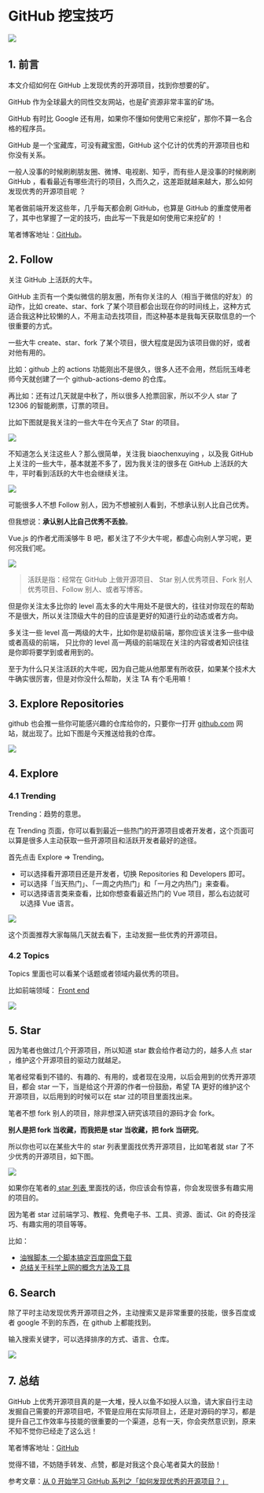 # GitHub 挖宝技巧

![](https://upload-images.jianshu.io/upload_images/12890819-4622f9c3a0179069.png?imageMogr2/auto-orient/strip%7CimageView2/2/w/1240)

## 1. 前言

本文介绍如何在 GitHub 上发现优秀的开源项目，找到你想要的矿。

GitHub 作为全球最大的同性交友网站，也是矿资源非常丰富的矿场。

GitHub 有时比 Google 还有用，如果你不懂如何使用它来挖矿，那你不算一名合格的程序员。

GitHub 是一个宝藏库，可没有藏宝图，GitHub 这个亿计的优秀的开源项目也和你没有关系。

一般人没事的时候刷刷朋友圈、微博、电视剧、知乎，而有些人是没事的时候刷刷 GitHub ，看看最近有哪些流行的项目，久而久之，这差距就越来越大，那么如何发现优秀的开源项目呢 ？

笔者做前端开发这些年，几乎每天都会刷 GitHub，也算是 GitHub 的重度使用者了，其中也掌握了一定的技巧，由此写一下我是如何使用它来挖矿的 ！

笔者博客地址：[GitHub](https://github.com/biaochenxuying/blog/issues/45)。

## 2. Follow

关注 GitHub 上活跃的大牛。

GitHub 主页有一个类似微信的朋友圈，所有你关注的人（相当于微信的好友）的动作，比如 create、star、fork 了某个项目都会出现在你的时间线上，这种方式适合我这种比较懒的人，不用主动去找项目，而这种基本是我每天获取信息的一个很重要的方式。

一些大牛 create、star、fork 了某个项目，很大程度是因为该项目做的好，或者对他有用的。

比如：github 上的 actions 功能刚出不是很久，很多人还不会用，然后阮玉峰老师今天就创建了一个 github-actions-demo 的仓库。

再比如：还有过几天就是中秋了，所以很多人抢票回家，所以不少人 star 了 12306 的智能刷票，订票的项目。

比如下图就是我关注的一些大牛在今天点了 Star 的项目。

![](https://upload-images.jianshu.io/upload_images/12890819-b493aeaed45f34ff.png?imageMogr2/auto-orient/strip%7CimageView2/2/w/1240)

不知道怎么关注这些人？那么很简单，关注我 biaochenxuying ，以及我 GitHub 上关注的一些大牛，基本就差不多了，因为我关注的很多在 GitHub 上活跃的大牛，平时看到活跃的大牛也会继续关注。

![](https://upload-images.jianshu.io/upload_images/12890819-5b631ae320605e65.png?imageMogr2/auto-orient/strip%7CimageView2/2/w/1240)

可能很多人不想 Follow 别人，因为不想被别人看到，不想承认别人比自己优秀。

但我想说：**承认别人比自己优秀不丢脸**。

Vue.js 的作者尤雨溪够牛 B 吧，都关注了不少大牛呢，都虚心向别人学习呢，更何况我们呢。

![](https://upload-images.jianshu.io/upload_images/12890819-55bb9547010754b0.png?imageMogr2/auto-orient/strip%7CimageView2/2/w/1240)

> 活跃是指：经常在 GitHub 上做开源项目、 Star 别人优秀项目、Fork 别人优秀项目、Follow 别人、或者写博客。

但是你关注太多比你的 level 高太多的大牛用处不是很大的，往往对你现在的帮助不是很大，所以关注顶级大牛的目的应该是更好的知道行业的动态或者方向。

多关注一些 level 高一两级的大牛，比如你是初级前端，那你应该关注多一些中级或者高级的前端， 只比你的 level 高一两级的前端现在关注的内容或者知识往往是你即将要学到或者用到的。

至于为什么只关注活跃的大牛呢，因为自己能从他那里有所收获，如果某个技术大牛确实很厉害，但是对你没什么帮助，关注 TA 有个毛用嘛！

## 3. Explore Repositories

github 也会推一些你可能感兴趣的仓库给你的，只要你一打开 [github.com](https://github.com/) 网站，就出现了。比如下图是今天推送给我的仓库。

![](https://upload-images.jianshu.io/upload_images/12890819-bce34b32fbd30220.png?imageMogr2/auto-orient/strip%7CimageView2/2/w/1240)

## 4. Explore

### 4.1 Trending

Trending：趋势的意思。

在 Trending 页面，你可以看到最近一些热门的开源项目或者开发者，这个页面可以算是很多人主动获取一些开源项目和活跃开发者最好的途径。

首先点击 Explore => Trending。

- 可以选择看开源项目还是开发者，切换 Repositories 和 Developers 即可。
- 可以选择「当天热门」、「一周之内热门」和「一月之内热门」来查看。
- 可以选择语言类来查看，比如你想查看最近热门的 Vue 项目，那么右边就可以选择 Vue 语言。

![](https://upload-images.jianshu.io/upload_images/12890819-62cdeb94a2e8646f.png?imageMogr2/auto-orient/strip%7CimageView2/2/w/1240)

这个页面推荐大家每隔几天就去看下，主动发掘一些优秀的开源项目。

### 4.2 Topics

Topics 里面也可以看某个话题或者领域内最优秀的项目。

比如前端领域： [Front end](https://github.com/topics/frontend)

![](https://upload-images.jianshu.io/upload_images/12890819-9ee33c710b683901.png?imageMogr2/auto-orient/strip%7CimageView2/2/w/1240)

## 5. Star

因为笔者也做过几个开源项目，所以知道 star 数会给作者动力的，越多人点 star ，维护这个开源项目的驱动力就越足。

笔者经常看到不错的、有趣的、有用的，或者现在没用，以后会用到的优秀开源项目，都会 star 一下，当是给这个开源的作者一份鼓励，希望 TA 更好的维护这个开源项目，以后用到的时候可以在 star 过的项目里面找出来。

笔者不想 fork 别人的项目，除非想深入研究该项目的源码才会 fork。

**别人是把 fork 当收藏，而我把是 star 当收藏，把 fork 当研究**。

所以你也可以在某些大牛的 star 列表里面找优秀开源项目，比如笔者就 star 了不少优秀的开源项目，如下图。

![](https://upload-images.jianshu.io/upload_images/12890819-f866b30d3a30ba40.png?imageMogr2/auto-orient/strip%7CimageView2/2/w/1240)

如果你在笔者的[ star 列表 ](https://github.com/biaochenxuying?tab=stars)里面找的话，你应该会有惊喜，你会发现很多有趣实用的项目的。

因为笔者 star 过前端学习、教程、免费电子书、工具、资源、面试、Git 的奇技淫巧、有趣实用的项目等等。

比如：

- [油猴脚本 一个脚本搞定百度网盘下载](https://github.com/syhyz1990/baiduyun)
- [总结关于科学上网的概念方法及工具](https://github.com/crifan/scientific_network_summary)

## 6. Search

除了平时主动发现优秀开源项目之外，主动搜索又是非常重要的技能，很多百度或者 google 不到的东西，在 github 上都能找到。

输入搜索关键字，可以选择排序的方式、语言、仓库。

![](https://upload-images.jianshu.io/upload_images/12890819-8fd3dc0311af16a2.png?imageMogr2/auto-orient/strip%7CimageView2/2/w/1240)

## 7. 总结

GitHub 上优秀开源项目真的是一大堆，授人以鱼不如授人以渔，请大家自行主动发掘自己需要的开源项目吧，不管是应用在实际项目上，还是对源码的学习，都是提升自己工作效率与技能的很重要的一个渠道，总有一天，你会突然意识到，原来不知不觉你已经走了这么远！

笔者博客地址：[GitHub](https://github.com/biaochenxuying/blog/issues/45)

觉得不错，不妨随手转发、点赞，都是对我这个良心笔者莫大的鼓励！

参考文章：[从 0 开始学习 GitHub 系列之「如何发现优秀的开源项目？」](https://segmentfault.com/a/1190000010022776)
